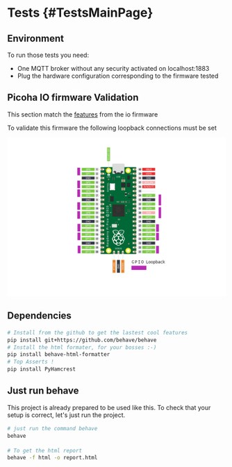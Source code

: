 # Tests  {#TestsMainPage}

## Environment

To run those tests you need:

- One MQTT broker without any security activated on localhost:1883
- Plug the hardware configuration corresponding to the firmware tested

## Picoha IO firmware Validation

This section match the [features](features/io.feature) from the io firmware

To validate this firmware the following loopback connections must be set

![](img/raspberry-pi-io-loopback.png)

## Dependencies

```bash
# Install from the github to get the lastest cool features
pip install git+https://github.com/behave/behave
# Install the html formater, for your bosses :-)
pip install behave-html-formatter
# Top Asserts !
pip install PyHamcrest
```

## Just run behave

This project is already prepared to be used like this. To check that your setup is correct, let's just run the project.

```bash
# just run the command behave
behave

# To get the html report
behave -f html -o report.html
```

